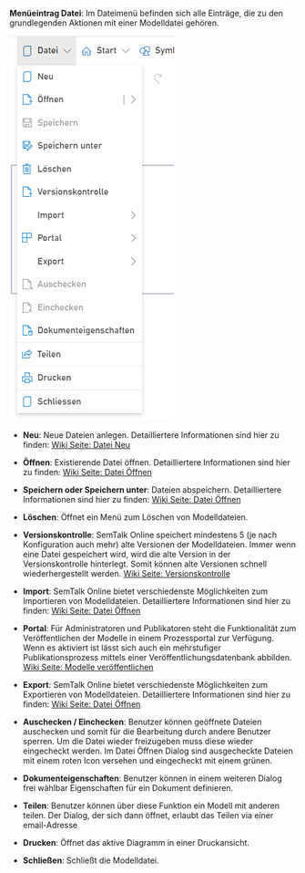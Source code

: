 **Menüeintrag Datei**: Im Dateimenü befinden sich alle Einträge, die zu den grundlegenden Aktionen mit einer Modelldatei gehören.

![Menüeintrag Datei](./images/Menueeintrag_Datei.png)

* **Neu**: Neue Dateien anlegen. Detailliertere Informationen sind hier zu finden: [Wiki Seite: Datei Neu](https://github.com/SemTalkOnline/SemTalkOnline_DE/wiki/File-New)

* **Öffnen**: Existierende Datei öffnen. Detailliertere Informationen sind hier zu finden: [Wiki Seite: Datei Öffnen](https://github.com/SemTalkOnline/SemTalkOnline_DE/wiki/File-Open)


* **Speichern oder Speichern unter**: Dateien abspeichern. Detailliertere Informationen sind hier zu finden: [Wiki Seite: Datei Öffnen](https://github.com/SemTalkOnline/SemTalkOnline_DE/wiki/Datei-Öffnen)

* **Löschen**: Öffnet ein Menü zum Löschen von Modelldateien. 

* **Versionskontrolle**: SemTalk Online speichert mindestens 5 (je nach Konfiguration auch mehr) alte Versionen der Modelldateien. Immer wenn eine Datei gespeichert wird, wird die alte Version in der Versionskontrolle hinterlegt. Somit können  alte Versionen schnell wiederhergestellt werden. [Wiki Seite: Versionskontrolle](https://github.com/SemTalkOnline/SemTalkOnline_DE/wiki/Versionskontrolle)

* **Import**: SemTalk Online bietet verschiedenste Möglichkeiten zum Importieren von Modelldateien. Detailliertere Informationen sind hier zu finden: [Wiki Seite: Datei Öffnen](https://github.com/SemTalkOnline/SemTalkOnline_DE/wiki/Importieren)

* **Portal**: Für Administratoren und Publikatoren steht die Funktionalität zum Veröffentlichen der Modelle in einem Prozessportal zur Verfügung. Wenn es aktiviert ist lässt sich auch ein mehrstufiger Publikationsprozess mittels einer Veröffentlichungsdatenbank abbilden. [Wiki Seite: Modelle veröffentlichen](https://github.com/SemTalkOnline/SemTalkOnline_DE/wiki/Modelle-veröffentlichen)

* **Export**: SemTalk Online bietet verschiedenste Möglichkeiten zum Exportieren von Modelldateien. Detailliertere Informationen sind hier zu finden: [Wiki Seite: Datei Öffnen](https://github.com/SemTalkOnline/SemTalkOnline_DE/wiki/Exportieren)

* **Auschecken / Einchecken**:  Benutzer können geöffnete Dateien auschecken und somit für die Bearbeitung durch andere Benutzer sperren. Um die Datei wieder freizugeben muss diese wieder eingecheckt werden. Im Datei Öffnen Dialog sind ausgecheckte  Dateien mit einem roten Icon versehen und eingecheckt mit einem grünen.

* **Dokumenteigenschaften**: Benutzer können in einem weiteren Dialog frei wählbar Eigenschaften für ein Dokument definieren.

* **Teilen**: Benutzer können über diese Funktion ein Modell mit anderen teilen. Der Dialog, der sich dann öffnet, erlaubt das Teilen via 
einer email-Adresse

* **Drucken**: Öffnet das aktive Diagramm in einer Druckansicht.

* **Schließen**: Schließt die Modelldatei.